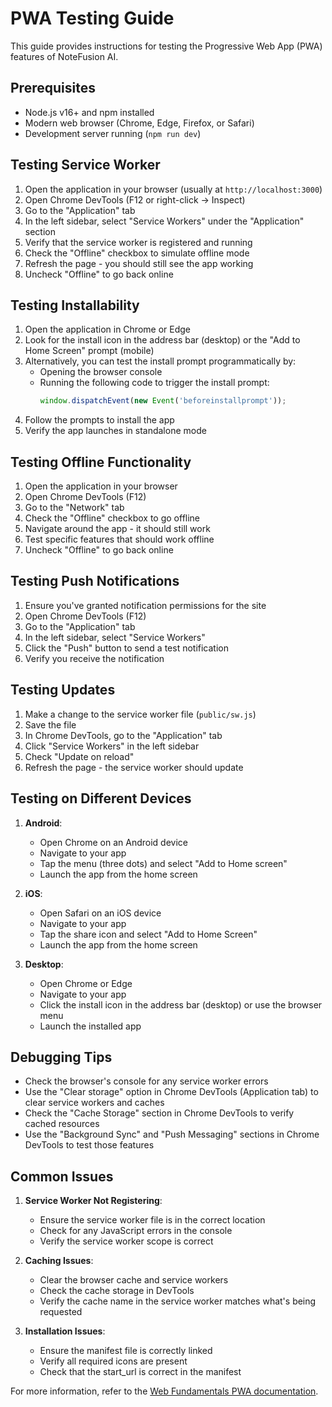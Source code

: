 # PWA Testing Guide

This guide provides instructions for testing the Progressive Web App (PWA) features of NoteFusion AI.

## Prerequisites

- Node.js v16+ and npm installed
- Modern web browser (Chrome, Edge, Firefox, or Safari)
- Development server running (`npm run dev`)

## Testing Service Worker

1. Open the application in your browser (usually at `http://localhost:3000`)
2. Open Chrome DevTools (F12 or right-click -> Inspect)
3. Go to the "Application" tab
4. In the left sidebar, select "Service Workers" under the "Application" section
5. Verify that the service worker is registered and running
6. Check the "Offline" checkbox to simulate offline mode
7. Refresh the page - you should still see the app working
8. Uncheck "Offline" to go back online

## Testing Installability

1. Open the application in Chrome or Edge
2. Look for the install icon in the address bar (desktop) or the "Add to Home Screen" prompt (mobile)
3. Alternatively, you can test the install prompt programmatically by:
   - Opening the browser console
   - Running the following code to trigger the install prompt:
     ```javascript
     window.dispatchEvent(new Event('beforeinstallprompt'));
     ```
4. Follow the prompts to install the app
5. Verify the app launches in standalone mode

## Testing Offline Functionality

1. Open the application in your browser
2. Open Chrome DevTools (F12)
3. Go to the "Network" tab
4. Check the "Offline" checkbox to go offline
5. Navigate around the app - it should still work
6. Test specific features that should work offline
7. Uncheck "Offline" to go back online

## Testing Push Notifications

1. Ensure you've granted notification permissions for the site
2. Open Chrome DevTools (F12)
3. Go to the "Application" tab
4. In the left sidebar, select "Service Workers"
5. Click the "Push" button to send a test notification
6. Verify you receive the notification

## Testing Updates

1. Make a change to the service worker file (`public/sw.js`)
2. Save the file
3. In Chrome DevTools, go to the "Application" tab
4. Click "Service Workers" in the left sidebar
5. Check "Update on reload"
6. Refresh the page - the service worker should update

## Testing on Different Devices

1. **Android**:
   - Open Chrome on an Android device
   - Navigate to your app
   - Tap the menu (three dots) and select "Add to Home screen"
   - Launch the app from the home screen

2. **iOS**:
   - Open Safari on an iOS device
   - Navigate to your app
   - Tap the share icon and select "Add to Home Screen"
   - Launch the app from the home screen

3. **Desktop**:
   - Open Chrome or Edge
   - Navigate to your app
   - Click the install icon in the address bar (desktop) or use the browser menu
   - Launch the installed app

## Debugging Tips

- Check the browser's console for any service worker errors
- Use the "Clear storage" option in Chrome DevTools (Application tab) to clear service workers and caches
- Check the "Cache Storage" section in Chrome DevTools to verify cached resources
- Use the "Background Sync" and "Push Messaging" sections in Chrome DevTools to test those features

## Common Issues

1. **Service Worker Not Registering**:
   - Ensure the service worker file is in the correct location
   - Check for any JavaScript errors in the console
   - Verify the service worker scope is correct

2. **Caching Issues**:
   - Clear the browser cache and service workers
   - Check the cache storage in DevTools
   - Verify the cache name in the service worker matches what's being requested

3. **Installation Issues**:
   - Ensure the manifest file is correctly linked
   - Verify all required icons are present
   - Check that the start_url is correct in the manifest

For more information, refer to the [Web Fundamentals PWA documentation](https://developers.google.com/web/fundamentals/codelabs/your-first-pwapp/).
